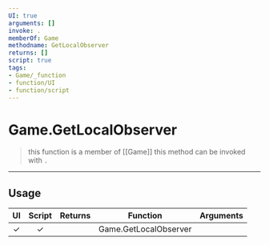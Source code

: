 ```yaml
---
UI: true
arguments: []
invoke: .
memberOf: Game
methodname: GetLocalObserver
returns: []
script: true
tags:
- Game/_function
- function/UI
- function/script
---
```

# Game.GetLocalObserver
> this function is a member of [[Game]]
> this method can be invoked with `.`
-----
## Usage
|  UI | Script | Returns | Function | Arguments |
|:---:|:------:|-------:|:--------:|:---------|
|✓|✓||Game.GetLocalObserver||
